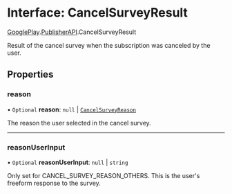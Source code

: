 # Interface: CancelSurveyResult

[GooglePlay](../modules/CdvPurchase.GooglePlay.md).[PublisherAPI](../modules/CdvPurchase.GooglePlay.PublisherAPI.md).CancelSurveyResult

Result of the cancel survey when the subscription was canceled by the user.

## Properties

### reason

• `Optional` **reason**: ``null`` \| [`CancelSurveyReason`](../modules/CdvPurchase.GooglePlay.PublisherAPI.md#cancelsurveyreason)

The reason the user selected in the cancel survey.

___

### reasonUserInput

• `Optional` **reasonUserInput**: ``null`` \| `string`

Only set for CANCEL_SURVEY_REASON_OTHERS. This is the user's freeform response to the survey.
